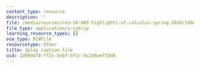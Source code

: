 ```yaml
---
content_type: resource
description: ''
file: /media/courses/res-18-005-highlights-of-calculus-spring-2010/1d9894f8ff2c5eb7bf1c8c240aef33d8_N4ceWhmXxcs.vtt
file_type: application/x-subrip
learning_resource_types: []
ocw_type: OCWFile
resourcetype: Other
title: 3play caption file
uid: 1d9894f8-ff2c-5eb7-bf1c-8c240aef33d8
---
```

